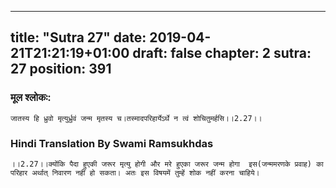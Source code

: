 
---
title: "Sutra 27"
date: 2019-04-21T21:21:19+01:00
draft: false
chapter: 2
sutra: 27
position: 391
---
### मूल श्लोकः:
```
जातस्य हि ध्रुवो मृत्युर्ध्रुवं जन्म मृतस्य च।तस्मादपरिहार्येऽर्थे न त्वं शोचितुमर्हसि।।2.27।।

```

### Hindi Translation By Swami Ramsukhdas
```
।।2.27।।क्योंकि पैदा हुएकी जरूर मृत्यु होगी और मरे हुएका जरूर जन्म होगा  इस(जन्ममरणके प्रवाह) का परिहार अर्थात् निवारण नहीं हो सकता। अतः इस विषयमें तुम्हें शोक नहीं करना चाहिये।

```

